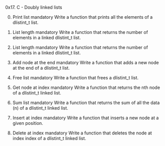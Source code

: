 0x17. C - Doubly linked lists

0. Print list
mandatory
Write a function that prints all the elements of a dlistint_t list.

1. List length
mandatory
Write a function that returns the number of elements in a linked dlistint_t list.

1. List length
mandatory
Write a function that returns the number of elements in a linked dlistint_t list.

3. Add node at the end
mandatory
Write a function that adds a new node at the end of a dlistint_t list.

4. Free list
mandatory
Write a function that frees a dlistint_t list.

5. Get node at index
mandatory
Write a function that returns the nth node of a dlistint_t linked list.

6. Sum list
mandatory
Write a function that returns the sum of all the data (n) of a dlistint_t linked list.

7. Insert at index
mandatory
Write a function that inserts a new node at a given position.

8. Delete at index
mandatory
Write a function that deletes the node at index index of a dlistint_t linked list.


